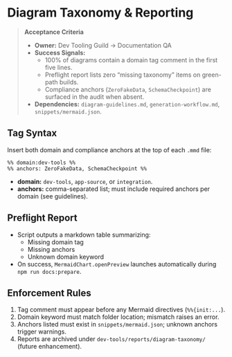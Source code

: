 # Diagram Taxonomy & Reporting

> **Acceptance Criteria**
>
> - **Owner:** Dev Tooling Guild → Documentation QA
> - **Success Signals:**
>   - 100% of diagrams contain a domain tag comment in the first five lines.
>   - Preflight report lists zero “missing taxonomy” items on green-path builds.
>   - Compliance anchors (`ZeroFakeData`, `SchemaCheckpoint`) are surfaced in the audit when absent.
> - **Dependencies:** `diagram-guidelines.md`, `generation-workflow.md`, `snippets/mermaid.json`.

## Tag Syntax

Insert both domain and compliance anchors at the top of each `.mmd` file:

```mermaid
%% domain:dev-tools %%
%% anchors: ZeroFakeData, SchemaCheckpoint %%
```

- **domain:** `dev-tools`, `app-source`, or `integration`.
- **anchors:** comma-separated list; must include required anchors per domain (see guidelines).

## Preflight Report

- Script outputs a markdown table summarizing:
  - Missing domain tag
  - Missing anchors
  - Unknown domain keyword
- On success, `MermaidChart.openPreview` launches automatically during `npm run docs:prepare`.

## Enforcement Rules

1. Tag comment must appear before any Mermaid directives (`%%{init:...`).
2. Domain keyword must match folder location; mismatch raises an error.
3. Anchors listed must exist in `snippets/mermaid.json`; unknown anchors trigger warnings.
4. Reports are archived under `dev-tools/reports/diagram-taxonomy/` (future enhancement).
